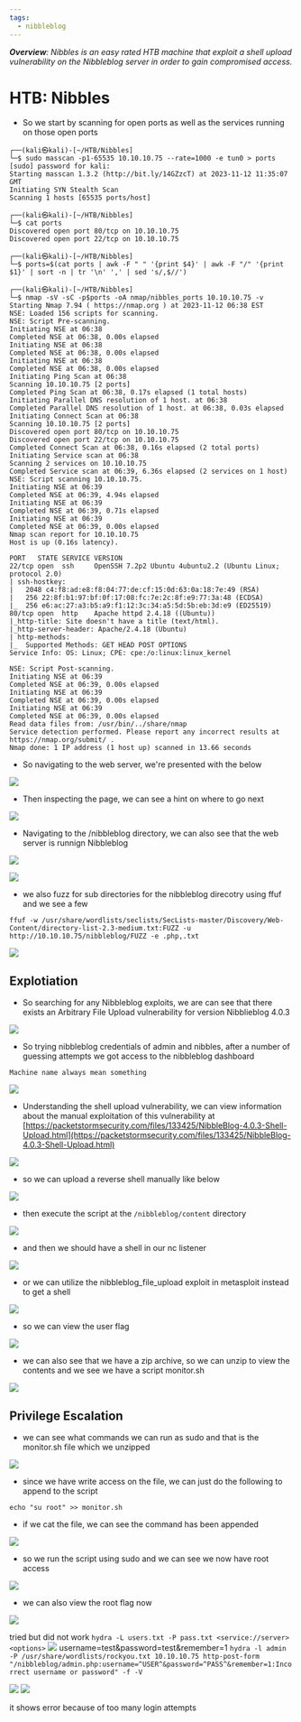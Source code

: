 ```yaml
---
tags:
  - nibbleblog
---
```

***Overview**: Nibbles is an easy rated HTB machine that exploit a shell upload vulnerability on the Nibbleblog server in order to gain compromised access.*
# HTB: Nibbles

- So we start by scanning for open ports as well as the services running on those open ports

```shell
┌──(kali㉿kali)-[~/HTB/Nibbles]
└─$ sudo masscan -p1-65535 10.10.10.75 --rate=1000 -e tun0 > ports
[sudo] password for kali: 
Starting masscan 1.3.2 (http://bit.ly/14GZzcT) at 2023-11-12 11:35:07 GMT
Initiating SYN Stealth Scan
Scanning 1 hosts [65535 ports/host]
                                                                                                                                                                       
┌──(kali㉿kali)-[~/HTB/Nibbles]
└─$ cat ports 
Discovered open port 80/tcp on 10.10.10.75                                     
Discovered open port 22/tcp on 10.10.10.75                                     
                                                                                                                                                                       
┌──(kali㉿kali)-[~/HTB/Nibbles]
└─$ ports=$(cat ports | awk -F " " '{print $4}' | awk -F "/" '{print $1}' | sort -n | tr '\n' ',' | sed 's/,$//')
                                                                                                                                                                       
┌──(kali㉿kali)-[~/HTB/Nibbles]
└─$ nmap -sV -sC -p$ports -oA nmap/nibbles_ports 10.10.10.75 -v
Starting Nmap 7.94 ( https://nmap.org ) at 2023-11-12 06:38 EST
NSE: Loaded 156 scripts for scanning.
NSE: Script Pre-scanning.
Initiating NSE at 06:38
Completed NSE at 06:38, 0.00s elapsed
Initiating NSE at 06:38
Completed NSE at 06:38, 0.00s elapsed
Initiating NSE at 06:38
Completed NSE at 06:38, 0.00s elapsed
Initiating Ping Scan at 06:38
Scanning 10.10.10.75 [2 ports]
Completed Ping Scan at 06:38, 0.17s elapsed (1 total hosts)
Initiating Parallel DNS resolution of 1 host. at 06:38
Completed Parallel DNS resolution of 1 host. at 06:38, 0.03s elapsed
Initiating Connect Scan at 06:38
Scanning 10.10.10.75 [2 ports]
Discovered open port 80/tcp on 10.10.10.75
Discovered open port 22/tcp on 10.10.10.75
Completed Connect Scan at 06:38, 0.16s elapsed (2 total ports)
Initiating Service scan at 06:38
Scanning 2 services on 10.10.10.75
Completed Service scan at 06:39, 6.36s elapsed (2 services on 1 host)
NSE: Script scanning 10.10.10.75.
Initiating NSE at 06:39
Completed NSE at 06:39, 4.94s elapsed
Initiating NSE at 06:39
Completed NSE at 06:39, 0.71s elapsed
Initiating NSE at 06:39
Completed NSE at 06:39, 0.00s elapsed
Nmap scan report for 10.10.10.75
Host is up (0.16s latency).

PORT   STATE SERVICE VERSION
22/tcp open  ssh     OpenSSH 7.2p2 Ubuntu 4ubuntu2.2 (Ubuntu Linux; protocol 2.0)
| ssh-hostkey: 
|   2048 c4:f8:ad:e8:f8:04:77:de:cf:15:0d:63:0a:18:7e:49 (RSA)
|   256 22:8f:b1:97:bf:0f:17:08:fc:7e:2c:8f:e9:77:3a:48 (ECDSA)
|_  256 e6:ac:27:a3:b5:a9:f1:12:3c:34:a5:5d:5b:eb:3d:e9 (ED25519)
80/tcp open  http    Apache httpd 2.4.18 ((Ubuntu))
|_http-title: Site doesn't have a title (text/html).
|_http-server-header: Apache/2.4.18 (Ubuntu)
| http-methods: 
|_  Supported Methods: GET HEAD POST OPTIONS
Service Info: OS: Linux; CPE: cpe:/o:linux:linux_kernel

NSE: Script Post-scanning.
Initiating NSE at 06:39
Completed NSE at 06:39, 0.00s elapsed
Initiating NSE at 06:39
Completed NSE at 06:39, 0.00s elapsed
Initiating NSE at 06:39
Completed NSE at 06:39, 0.00s elapsed
Read data files from: /usr/bin/../share/nmap
Service detection performed. Please report any incorrect results at https://nmap.org/submit/ .
Nmap done: 1 IP address (1 host up) scanned in 13.66 seconds

```

- So navigating to the web server, we're presented with the below

![](assets/Nibbles_assets/Pasted%20image%2020231112123726.png)

- Then inspecting the page, we can see a hint on where to go next

![](assets/Nibbles_assets/Pasted%20image%2020231112123623.png)

- Navigating to the /nibbleblog directory, we can also see that the web server is runnign Nibbleblog


![](assets/Nibbles_assets/Pasted%20image%2020231112123757.png)

![](assets/Nibbles_assets/Pasted%20image%2020231112123940.png)

- we also fuzz for sub directories for the nibbleblog direcotry using ffuf and we see a few

```shell
ffuf -w /usr/share/wordlists/seclists/SecLists-master/Discovery/Web-Content/directory-list-2.3-medium.txt:FUZZ -u http://10.10.10.75/nibbleblog/FUZZ -e .php,.txt
```

![](assets/Nibbles_assets/Pasted%20image%2020231112125835.png)

## Explotiation

- So searching for any Nibbleblog exploits, we are can see that there exists an Arbitrary File Upload vulnerability for version Nibblieblog 4.0.3

![](assets/Nibbles_assets/Pasted%20image%2020231112124839.png)

- So trying  nibbleblog credentials of admin and nibbles, after a number of guessing attempts we got access to the nibbleblog dashboard

```ad-note
Machine name always mean something
```

![](assets/Nibbles_assets/Pasted%20image%2020231112133849.png)

- Understanding the shell upload vulnerability, we can view information about the manual exploitation of this vulnerability at [https://packetstormsecurity.com/files/133425/NibbleBlog-4.0.3-Shell-Upload.html](https://packetstormsecurity.com/files/133425/NibbleBlog-4.0.3-Shell-Upload.html)

![](assets/Nibbles_assets/Pasted%20image%2020231112155724.png)

- so we can upload a reverse shell manually like below

![](assets/Nibbles_assets/Pasted%20image%2020231112143448.png)

- then execute the script at the `/nibbleblog/content` directory 

![](assets/Nibbles_assets/Pasted%20image%2020231112153028.png)

- and then we should have a shell in our nc listener

![](assets/Nibbles_assets/Pasted%20image%2020231112153055.png)

- or we can utilize the nibbleblog_file_upload exploit in metasploit instead to get a shell

![](assets/Nibbles_assets/Pasted%20image%2020231112154047.png)

- so we can view the user flag

![](assets/Nibbles_assets/Pasted%20image%2020231112154236.png)

- we can also see that we have a zip archive, so we can unzip to view the contents and we see we have a script monitor.sh

![](assets/Nibbles_assets/Pasted%20image%2020231112154620.png)

## Privilege Escalation
- we can see what commands we can run as sudo and that is the monitor.sh file which we unzipped

![](assets/Nibbles_assets/Pasted%20image%2020231112154430.png)

- since we have write access on the file, we can just do the following to append to the script

```
echo "su root" >> monitor.sh
```

- if we cat the file, we can see the command has been appended

![](assets/Nibbles_assets/Pasted%20image%2020231112155157.png)

- so we run the script using sudo and we can see we now have root access

![](assets/Nibbles_assets/Pasted%20image%2020231112155223.png)

- we can also view the root flag now

![](assets/Nibbles_assets/Pasted%20image%2020231112155412.png)





tried but did not work
`hydra -L users.txt -P pass.txt <service://server> <options>`
![](assets/Nibbles_assets/Pasted%20image%2020231112131017.png)
username=test&password=test&remember=1
`hydra -l admin  -P /usr/share/wordlists/rockyou.txt 10.10.10.75 http-post-form "/nibbleblog/admin.php:username=^USER^&password=^PASS^&remember=1:Incorrect username or password" -f -V`

![](assets/Nibbles_assets/Pasted%20image%2020231112131746.png)
![](assets/Nibbles_assets/Pasted%20image%2020231112131758.png)

it shows error because of too many login attempts